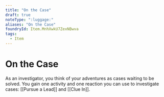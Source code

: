 ```yaml
---
title: "On the Case"
draft: true
noteType: ":luggage:"
aliases: "On the Case"
foundryId: Item.MnhXwkU7ZexNBwva
tags:
  - Item
---
```


# On the Case

As an investigator, you think of your adventures as cases waiting to be solved. You gain one activity and one reaction you can use to investigate cases: [[Pursue a Lead]] and [[Clue In]].
